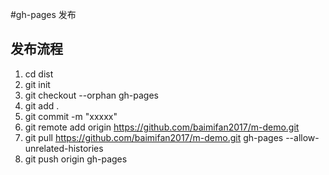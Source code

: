 #gh-pages 发布

## 发布流程

1. cd dist
2. git init
3. git checkout --orphan gh-pages
4. git add .
5. git commit -m "xxxxx"
6. git remote add origin https://github.com/baimifan2017/m-demo.git
7. git pull https://github.com/baimifan2017/m-demo.git gh-pages --allow-unrelated-histories
8. git push origin gh-pages
